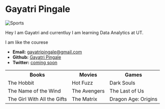 <!DOCTYPE html>
<html lang="en-us">
<head>
  <meta charset="UTF-8">
  <title>Eeryting about Me </title>
</head>

<body>

  <h1>Gayatri Pingale</h1>

  <img src="http://lorempixel.com/400/200/sports/1/Dummy-Text/" alt="Sports">

  <p>Hey I am Gayatri and currentluy I am learning Data Analytics at UT.</p>
  <p> I am like the courese</p>

  <ul>
    <li><strong>Email:</strong> <a href="#">gayatripingale@gmail.com</a></li>
    <li><strong>Github:</strong> <a href="#">Gayatri Pingale</a></li>
    <li><strong>Twitter:</strong> <a href="#">coming soon</a></li>
  </ul>

  <table>
    <tr>
      <th>Books</th>
      <th>Movies</th>
      <th>Games</th>
    </tr>
    <tr>
      <td>The Hobbit</td>
      <td>Hot Fuzz</td>
      <td>Dark Souls</td>
    </tr>
    <tr>
      <td>The Name of the Wind</td>
      <td>The Avengers</td>
      <td>The Last of Us</td>
    </tr>
    <tr>
      <td>The Girl With All the Gifts</td>
      <td>The Matrix</td>
      <td>Dragon Age: Origins</td>
    </tr>
  </table>
  <br>
  <br>

</body>

</html>
